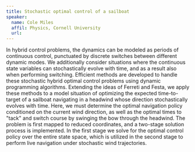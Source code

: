 ```yaml
---
title: Stochastic optimal control of a sailboat
speaker:
  name: Cole Miles
  affil: Physics, Cornell University
  url: 
---
```


In hybrid control problems, the dynamics can be modeled as periods of continuous control, punctuated by discrete switches between different dynamic modes. We additionally consider situations where the continuous state variables can stochastically evolve with time, and as a result also when performing switching. Efficient methods are developed to handle these stochastic hybrid optimal control problems using dynamic programming algorithms. Extending the ideas of Ferreti and Festa, we apply these methods to a model situation of optimizing the expected time-to-target of a sailboat navigating in a headwind whose direction stochastically evolves with time. Here, we must determine the optimal navigation policy conditioned on the current wind direction, as well as the optimal times to "tack" and switch course by swinging the bow through the headwind. The problem is first mapped to reduced coordinates, and a two-stage solution process is implemented. In the first stage we solve for the optimal control policy over the entire state space, which is utilized in the second stage to perform live navigation under stochastic wind trajectories.

